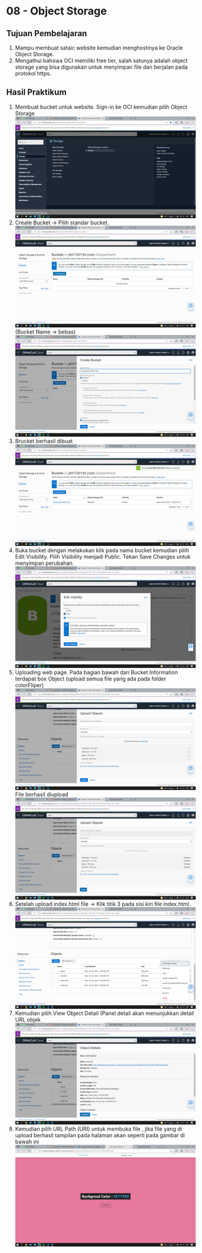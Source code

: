 # 08 - Object Storage

## Tujuan Pembelajaran

1. Mampu membuat sataic website kemudian menghostinya ke Oracle Object Storage. 
2. Mengathui bahswa OCI memiliki free tier, salah satunya adalah object storage yang bisa digunakan untuk 
menyimpan file dan berjalan pada protokol https.


## Hasil Praktikum

1. Membuat bucket untuk website. Sign-in ke OCI kemudian pilih Object Storage
![Screenshot](img/1.png)
2. Create Bucket → Pilih standar bucket.
![Screenshot](img/2.png)
(Bucket Name → bebas)
![Screenshot](img/3.png)
3. Brucket berhasil dibuat
![Screenshot](img/4.png)
4. Buka bucket dengan melakukan klik pada nama bucket kemudian pilih Edit Visibility. Pilih Visibility menjadi Public. Tekan Save Changes untuk menyimpan perubahan.
![Screenshot](img/5.png)
5. Uploading web page. Pada bagian bawah dari Bucket Information terdapat box Object (upload semua file yang ada pada folder colorFliper)
![Screenshot](img/6.png)
File berhasil diupload
![Screenshot](img/7.png)
6. Setelah upload index.html file → Klik titik 3 pada sisi kiri file index.html.
![Screenshot](img/8.png)
7. Kemudian pilih View Object Detail (Panel detail akan menunjukkan detail URL objek
![Screenshot](img/9.png)
8. Kemudian pilih URL Path (URI) untuk membuka file , jika file yang di upload berhasil tampilan pada halaman akan seperti pada gambar di bawah ini
![Screenshot](img/10.png)